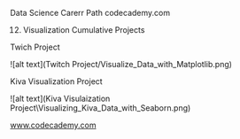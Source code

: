 Data Science Carerr Path codecademy.com

12. Visualization Cumulative Projects

Twich Project

![alt text](Twitch Project/Visualize_Data_with_Matplotlib.png)

Kiva Visualization Project

![alt text](Kiva Visulaization Project\Visualizing_Kiva_Data_with_Seaborn.png)

www.codecademy.com
